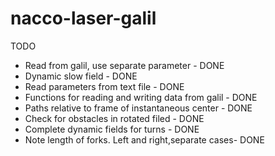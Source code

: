 nacco-laser-galil
=================

TODO

 * Read from galil, use separate parameter            - DONE
 * Dynamic slow field                                 - DONE
 * Read parameters from text file                     - DONE
 * Functions for reading and writing data from galil  - DONE
 * Paths relative to frame of instantaneous center    - DONE
 * Check for obstacles in rotated filed               - DONE
 * Complete dynamic fields for turns                  - DONE
 * Note length of forks. Left and right,separate cases- DONE
